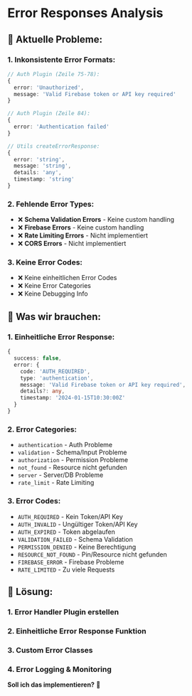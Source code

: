 # Error Responses Analysis

## 🚨 **Aktuelle Probleme:**

### **1. Inkonsistente Error Formats:**
```typescript
// Auth Plugin (Zeile 75-78):
{
  error: 'Unauthorized',
  message: 'Valid Firebase token or API key required'
}

// Auth Plugin (Zeile 84):
{
  error: 'Authentication failed'
}

// Utils createErrorResponse:
{
  error: 'string',
  message: 'string',
  details: 'any',
  timestamp: 'string'
}
```

### **2. Fehlende Error Types:**
- ❌ **Schema Validation Errors** - Keine custom handling
- ❌ **Firebase Errors** - Keine custom handling  
- ❌ **Rate Limiting Errors** - Nicht implementiert
- ❌ **CORS Errors** - Nicht implementiert

### **3. Keine Error Codes:**
- ❌ Keine einheitlichen Error Codes
- ❌ Keine Error Categories
- ❌ Keine Debugging Info

## 🎯 **Was wir brauchen:**

### **1. Einheitliche Error Response:**
```typescript
{
  success: false,
  error: {
    code: 'AUTH_REQUIRED',
    type: 'authentication',
    message: 'Valid Firebase token or API key required',
    details?: any,
    timestamp: '2024-01-15T10:30:00Z'
  }
}
```

### **2. Error Categories:**
- `authentication` - Auth Probleme
- `validation` - Schema/Input Probleme  
- `authorization` - Permission Probleme
- `not_found` - Resource nicht gefunden
- `server` - Server/DB Probleme
- `rate_limit` - Rate Limiting

### **3. Error Codes:**
- `AUTH_REQUIRED` - Kein Token/API Key
- `AUTH_INVALID` - Ungültiger Token/API Key
- `AUTH_EXPIRED` - Token abgelaufen
- `VALIDATION_FAILED` - Schema Validation
- `PERMISSION_DENIED` - Keine Berechtigung
- `RESOURCE_NOT_FOUND` - Pin/Resource nicht gefunden
- `FIREBASE_ERROR` - Firebase Probleme
- `RATE_LIMITED` - Zu viele Requests

## 🔧 **Lösung:**

### **1. Error Handler Plugin erstellen**
### **2. Einheitliche Error Response Funktion**
### **3. Custom Error Classes**
### **4. Error Logging & Monitoring**

**Soll ich das implementieren?** 🚀


